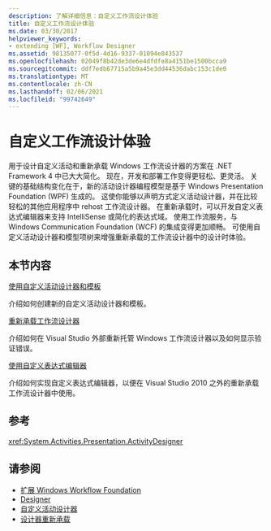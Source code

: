 ```yaml
---
description: 了解详细信息：自定义工作流设计体验
title: 自定义工作流设计体验
ms.date: 03/30/2017
helpviewer_keywords:
- extending [WF], Workflow Designer
ms.assetid: 98135077-0f5d-4d16-9337-01094e843537
ms.openlocfilehash: 02049f8b42de3de6e4dfdfe8a4151be1500bcca9
ms.sourcegitcommit: ddf7edb67715a5b9a45e3dd44536dabc153c1de0
ms.translationtype: MT
ms.contentlocale: zh-CN
ms.lasthandoff: 02/06/2021
ms.locfileid: "99742649"
---
```

# <a name="customizing-the-workflow-design-experience"></a>自定义工作流设计体验

用于设计自定义活动和重新承载 Windows 工作流设计器的方案在 .NET Framework 4 中已大大简化。 现在，开发和部署工作变得更轻松、更灵活。 关键的基础结构变化在于，新的活动设计器编程模型是基于 Windows Presentation Foundation (WPF) 生成的。 这使你能够以声明方式定义活动设计器，并在比较轻松的其他应用程序中 rehost 工作流设计器。 在重新承载时，可以开发自定义表达式编辑器来支持 IntelliSense 或简化的表达式域。 使用工作流服务，与 Windows Communication Foundation (WCF) 的集成变得更加顺畅。 可使用自定义活动设计器和模型项树来增强重新承载的工作流设计器中的设计时体验。

## <a name="in-this-section"></a>本节内容

 [使用自定义活动设计器和模板](using-custom-activity-designers-and-templates.md)

 介绍如何创建新的自定义活动设计器和模板。

 [重新承载工作流设计器](rehosting-the-workflow-designer.md)

 介绍如何在 Visual Studio 外部重新托管 Windows 工作流设计器以及如何显示验证错误。

 [使用自定义表达式编辑器](using-a-custom-expression-editor.md)

 介绍如何实现自定义表达式编辑器，以便在 Visual Studio 2010 之外的重新承载工作流设计器中使用。

## <a name="reference"></a>参考

<xref:System.Activities.Presentation.ActivityDesigner>

## <a name="see-also"></a>请参阅

- [扩展 Windows Workflow Foundation](extend.md)
- [Designer](./samples/designer.md)
- [自定义活动设计器](./samples/custom-activity-designers.md)
- [设计器重新承载](./samples/designer-rehosting.md)
